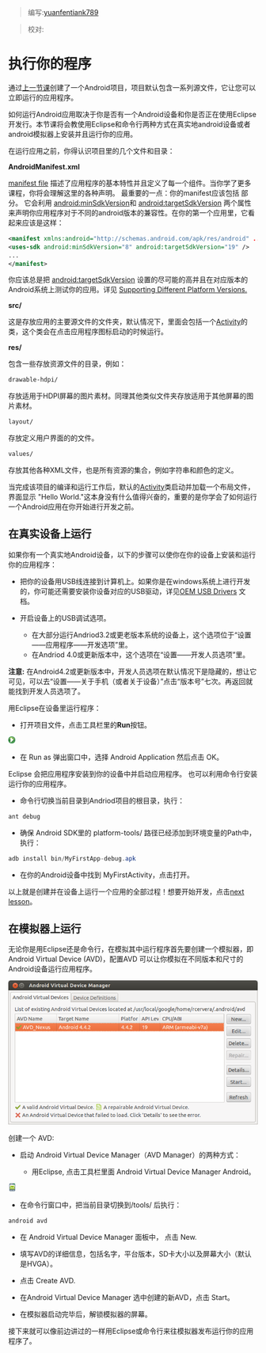 > 编写:[yuanfentiank789](https://github.com/yuanfentiank789)

> 校对:

# 执行你的程序
通过[上一节课](creating-project.html)创建了一个Android项目，项目默认包含一系列源文件，它让您可以立即运行的应用程序。

如何运行Android应用取决于你是否有一个Android设备和你是否正在使用Eclipse开发行。本节课将会教使用Eclipse和命令行两种方式在真实地android设备或者android模拟器上安装并且运行你的应用。

在运行应用之前，你得认识项目里的几个文件和目录：

**AndroidManifest.xml**

[manifest file](http://developer.android.com/guide/topics/manifest/manifest-intro.html) 描述了应用程序的基本特性并且定义了每一个组件。当你学了更多课程，你将会理解这里的各种声明。
最重要的一点：你的manifest应该包括[<uses-sdk>](http://developer.android.com/guide/topics/manifest/uses-sdk-element.html) 部分。 它会利用 [android:minSdkVersion](http://developer.android.com/guide/topics/manifest/uses-sdk-element.html#min)和 [android:targetSdkVersion](http://developer.android.com/guide/topics/manifest/uses-sdk-element.html#target) 两个属性来声明你应用程序对于不同的android版本的兼容性。在你的第一个应用里，它看起来应该是这样：

```xml
<manifest xmlns:android="http://schemas.android.com/apk/res/android" ... >
<uses-sdk android:minSdkVersion="8" android:targetSdkVersion="19" />
...
</manifest>
```

你应该总是把 [android:targetSdkVersion](http://developer.android.com/guide/topics/manifest/uses-sdk-element.html#target) 设置的尽可能的高并且在对应版本的Android系统上测试你的应用。详见 [Supporting Different Platform Versions.](http://developer.android.com/training/basics/supporting-devices/platforms.html)

**src/**

这是存放应用的主要源文件的文件夹，默认情况下，里面会包括一个[Activity](http://developer.android.com/reference/android/app/Activity.html)的类，这个类会在点击应用程序图标启动的时候运行。

**res/**

包含一些存放资源文件的目录，例如：

```xml
drawable-hdpi/
```

存放适用于HDPI屏幕的图片素材。同理其他类似文件夹存放适用于其他屏幕的图片素材。

```xml
layout/
```

存放定义用户界面的的文件。

```xml
values/
```

存放其他各种XML文件，也是所有资源的集合，例如字符串和颜色的定义。


当完成该项目的编译和运行工作后，默认的[Activity](http://developer.android.com/reference/android/app/Activity.html)类启动并加载一个布局文件，界面显示 "Hello World."这本身没有什么值得兴奋的，重要的是你学会了如何运行一个Android应用在你开始进行开发之前。

## 在真实设备上运行

如果你有一个真实地Android设备，以下的步骤可以使你在你的设备上安装和运行你的应用程序：

* 把你的设备用USB线连接到计算机上。如果你是在windows系统上进行开发的，你可能还需要安装你设备对应的USB驱动，详见[OEM USB Drivers](http://developer.android.com/tools/extras/oem-usb.html) 文档。

* 开启设备上的USB调试选项。

  * 在大部分运行Andriod3.2或更老版本系统的设备上，这个选项位于“设置——应用程序——开发选项”里。
  * 在Andriod 4.0或更新版本中，这个选项在“设置——开发人员选项”里。

**注意:** 在Android4.2或更新版本中，开发人员选项在默认情况下是隐藏的，想让它可见，可以去“设置——关于手机（或者关于设备）”点击“版本号”七次。再返回就能找到开发人员选项了。

用Eclipse在设备里运行程序：

* 打开项目文件，点击工具栏里的**Run**按钮。

![eclipse-run](eclipse-run.png)

* 在 Run as 弹出窗口中，选择 Android Application 然后点击 OK。

Eclipse 会把应用程序安装到你的设备中并启动应用程序。
也可以利用命令行安装运行你的应用程序。

* 命令行切换当前目录到Andriod项目的根目录，执行：

```java
ant debug
```

* 确保 Android SDK里的 platform-tools/ 路径已经添加到环境变量的Path中，执行：

```java
adb install bin/MyFirstApp-debug.apk
```

* 在你的Android设备中找到 MyFirstActivity，点击打开。

以上就是创建并在设备上运行一个应用的全部过程！想要开始开发，点击[next lesson](http://developer.android.com/training/basics/firstapp/building-ui.html)。

## 在模拟器上运行

无论你是用Eclipse还是命令行，在模拟其中运行程序首先要创建一个模拟器，即 Android Virtual Device (AVD)，配置AVD 可以让你模拟在不同版本和尺寸的Android设备运行应用程序。

![avds-config](avds-config.png)

创建一个 AVD:
* 启动 Android Virtual Device Manager（AVD Manager）的两种方式：

  * 用Eclipse, 点击工具栏里面 Android Virtual Device Manager Android。

![avd_manager](avd_manager.png)

  * 在命令行窗口中，把当前目录切换到<sdk>/tools/ 后执行：

```java
android avd
```

* 在 Android Virtual Device Manager 面板中， 点击 New.

* 填写AVD的详细信息，包括名字，平台版本，SD卡大小以及屏幕大小（默认是HVGA）。

* 点击 Create AVD.

* 在Android Virtual Device Manager 选中创建的新AVD，点击 Start。

* 在模拟器启动完毕后，解锁模拟器的屏幕。

接下来就可以像前边讲过的一样用Eclipse或命令行来往模拟器发布运行你的应用程序了。
